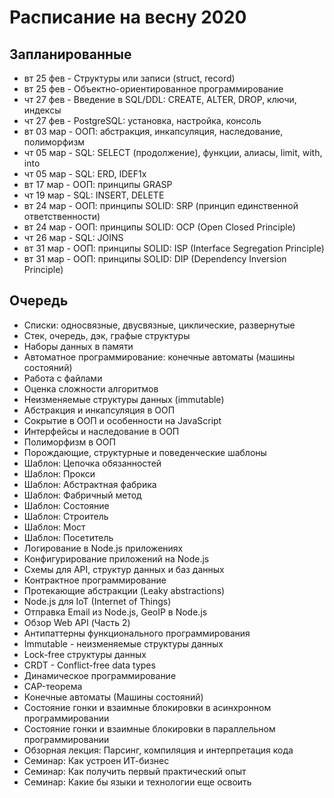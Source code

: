 # Расписание на весну 2020

## Запланированные

- вт 25 фев - Структуры или записи (struct, record)
- вт 25 фев - Объектно-ориентированное программирование
- чт 27 фев - Введение в SQL/DDL: CREATE, ALTER, DROP, ключи, индексы
- чт 27 фев - PostgreSQL: установка, настройка, консоль
- вт 03 мар - ООП: абстракция, инкапсуляция, наследование, полиморфизм
- чт 05 мар - SQL: SELECT (продолжение), функции, алиасы, limit, with, into
- чт 05 мар - SQL: ERD, IDEF1x
- вт 17 мар - ООП: принципы GRASP
- чт 19 мар - SQL: INSERT, DELETE
- вт 24 мар - ООП: принципы SOLID: SRP (принцип единственной ответственности)
- вт 24 мар - ООП: принципы SOLID: OCP (Open Closed Principle)
- чт 26 мар - SQL: JOINS
- вт 31 мар - ООП: принципы SOLID: ISP (Interface Segregation Principle)
- вт 31 мар - ООП: принципы SOLID: DIP (Dependency Inversion Principle)

## Очередь

- Списки: односвязные, двусвязные, циклические, развернутые
- Стек, очередь, дэк, графые структуры
- Наборы данных в памяти
- Автоматное программирование: конечные автоматы (машины состояний)
- Работа с файлами
- Оценка сложности алгоритмов
- Неизменяемые структуры данных (immutable)
- Абстракция и инкапсуляция в ООП
- Сокрытие в ООП и особенности на JavaScript
- Интерфейсы и наследование в ООП
- Полиморфизм в ООП
- Порождающие, структурные и поведенческие шаблоны
- Шаблон: Цепочка обязанностей
- Шаблон: Прокси
- Шаблон: Абстрактная фабрика
- Шаблон: Фабричный метод
- Шаблон: Состояние
- Шаблон: Строитель
- Шаблон: Мост
- Шаблон: Посетитель
- Логирование в Node.js приложениях
- Конфигурирование приложений на Node.js
- Схемы для API, структур данных и баз данных
- Контрактное программирование
- Протекающие абстракции (Leaky abstractions)
- Node.js для IoT (Internet of Things)
- Отправка Email из Node.js, GeoIP в Node.js
- Обзор Web API (Часть 2)
- Антипаттерны функционального программирования
- Immutable - неизменяемые структуры данных
- Lock-free структуры данных
- CRDT - Conflict-free data types
- Динамическое программирование
- CAP-теорема
- Конечные автоматы (Машины состояний)
- Состояние гонки и взаимные блокировки в асинхронном программировании
- Состояние гонки и взаимные блокировки в параллельном программировании
- Обзорная лекция: Парсинг, компиляция и интерпретация кода
- Семинар: Как устроен ИТ-бизнес
- Семинар: Как получить первый практический опыт
- Семинар: Какие бы языки и технологии еще освоить
